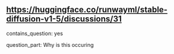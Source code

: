 ## https://huggingface.co/runwayml/stable-diffusion-v1-5/discussions/31

contains_question: yes

question_part: Why is this occuring